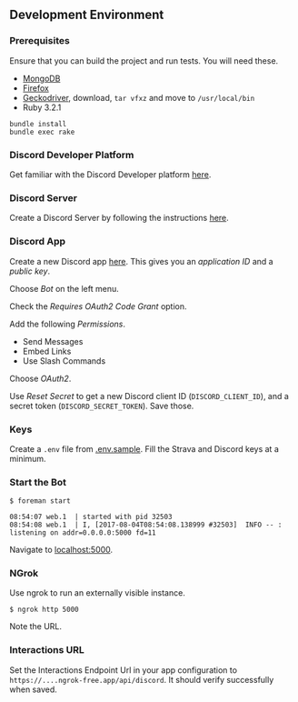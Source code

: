 ## Development Environment

### Prerequisites

Ensure that you can build the project and run tests. You will need these.

- [MongoDB](https://docs.mongodb.com/manual/installation/)
- [Firefox](https://www.mozilla.org/firefox/new/)
- [Geckodriver](https://github.com/mozilla/geckodriver), download, `tar vfxz` and move to `/usr/local/bin`
- Ruby 3.2.1

```
bundle install
bundle exec rake
```

### Discord Developer Platform

Get familiar with the Discord Developer platform [here](https://discord.com/developers/docs/intro).

### Discord Server

Create a Discord Server by following the instructions [here](https://support.discord.com/hc/en-us/articles/204849977-How-do-I-create-a-server-).

### Discord App

Create a new Discord app [here](https://discord.com/developers/applications?new_application=true). This gives you an _application ID_ and a _public key_.

Choose _Bot_ on the left menu.

Check the _Requires OAuth2 Code Grant_ option.

Add the following _Permissions_.

* Send Messages
* Embed Links
* Use Slash Commands

Choose _OAuth2_.

Use _Reset Secret_ to get a new Discord client ID (`DISCORD_CLIENT_ID`), and a secret token (`DISCORD_SECRET_TOKEN`). Save those.

### Keys

Create a `.env` file from [.env.sample](.env.sample). Fill the Strava and Discord keys at a minimum.

### Start the Bot

```
$ foreman start

08:54:07 web.1  | started with pid 32503
08:54:08 web.1  | I, [2017-08-04T08:54:08.138999 #32503]  INFO -- : listening on addr=0.0.0.0:5000 fd=11
```

Navigate to [localhost:5000](http://localhost:5000).

### NGrok

Use ngrok to run an externally visible instance.

```
$ ngrok http 5000
```

Note the URL.

### Interactions URL

Set the Interactions Endpoint Url in your app configuration to `https://....ngrok-free.app/api/discord`. It should verify successfully when saved.